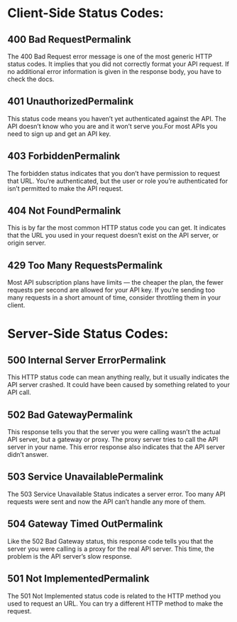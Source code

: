 # Client-Side Status Codes:

## 400 Bad RequestPermalink

The 400 Bad Request error message is one of the most generic HTTP status codes. It implies that you did not correctly format your API request. If no additional error information is given in the response body, you have to check the docs.

## 401 UnauthorizedPermalink

This status code means you haven’t yet authenticated against the API. The API doesn’t know who you are and it won’t serve you.For most APIs you need to sign up and get an API key.

## 403 ForbiddenPermalink

The forbidden status indicates that you don’t have permission to request that URL. You’re authenticated, but the user or role you’re authenticated for isn’t permitted to make the API request.

## 404 Not FoundPermalink

This is by far the most common HTTP status code you can get. It indicates that the URL you used in your request doesn’t exist on the API server, or origin server.

## 429 Too Many RequestsPermalink

Most API subscription plans have limits — the cheaper the plan, the fewer requests per second are allowed for your API key.
If you’re sending too many requests in a short amount of time, consider throttling them in your client.

# Server-Side Status Codes:

## 500 Internal Server ErrorPermalink

This HTTP status code can mean anything really, but it usually indicates the API server crashed. It could have been caused by something related to your API call.

## 502 Bad GatewayPermalink

This response tells you that the server you were calling wasn’t the actual API server, but a gateway or proxy. The proxy server tries to call the API server in your name. This error response also indicates that the API server didn’t answer.

## 503 Service UnavailablePermalink

The 503 Service Unavailable Status indicates a server error. Too many API requests were sent and now the API can’t handle any more of them.

## 504 Gateway Timed OutPermalink

Like the 502 Bad Gateway status, this response code tells you that the server you were calling is a proxy for the real API server. This time, the problem is the API server’s slow response.

## 501 Not ImplementedPermalink

The 501 Not Implemented status code is related to the HTTP method you used to request an URL. You can try a different HTTP method to make the request.

